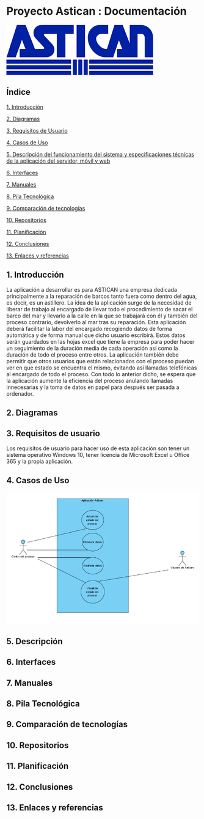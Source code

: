 # Proyecto Astican : Documentación
![Logo Astican](img/asticanlogo.png)

## Índice
[1. Introducción](#idIntroduccion)

[2. Diagramas](#idDiagramas)

[3. Requisitos de Usuario](#idReqUsu)

[4. Casos de Uso](#idCasosDeUso)

[5. Descripción del funcionamiento del sistema y especificaciones técnicas de la aplicación del servidor, móvil y web](#idDescripcion)

[6. Interfaces](#idInterfaces)

[7. Manuales](#idManuales)

[8. Pila Tecnológica](#idPilaTecnologica)

[9. Comparación de tecnologías](#idComparacionTecnologias)

[10. Repositorios](#idRepositorios)

[11. Planificación](#idPlanificación)

[12. Conclusiones](#idConclusiones)

[13. Enlaces  y referencias](#idEnlaceReferencias)

## 1. Introducción<a name="idIntroduccion"></a>

La aplicación a desarrollar es para ASTICAN una empresa dedicada principalmente a la reparación de barcos tanto fuera como dentro del agua, es decir, es un astillero.
La idea de la aplicación surge de la necesidad de liberar de trabajo al encargado de llevar todo el procedimiento de sacar el barco del mar y llevarlo a la calle en la que se trabajará con él y también del proceso contrario, devolverlo al mar tras su reparación.
Esta aplicación deberá facilitar la labor del encargado recogiendo datos de forma automática y de forma manual que dicho usuario escribirá. Estos datos serán guardados en las hojas excel que tiene la empresa para poder hacer un seguimiento de la duración media de cada operación así como la duración de todo el proceso entre otros.
La aplicación también debe permitir que otros usuarios que están relacionados con el proceso puedan ver en que estado se encuentra el mismo, evitando así llamadas telefónicas al encargado de todo el proceso. Con todo lo anterior dicho, se espera que la aplicación aumente la eficiencia del proceso anulando llamadas innecesarias y la toma de datos en papel para después ser pasada a ordenador.

## 2. Diagramas<a name="idDiagramas"></a>

## 3. Requisitos de usuario<a name="idReqUsu"></a>

Los requisitos de usuario para hacer uso de esta aplicación son tener un sistema operativo Windows 10, tener licencia de Microsoft Excel u Office 365 y la propia aplicación.

## 4. Casos de Uso<a name="idCasosDeUso"></a>

![Casos de uso](img/casosdeuso.PNG)

## 5. Descripción<a name="idDescripcion"></a>

## 6. Interfaces<a name="idInterfaces"></a>

## 7. Manuales<a name="idManuales"></a>

## 8. Pila Tecnológica<a name="idPilaTecnologica"></a>

## 9. Comparación de tecnologías<a name="idConparacionTecnologias"></a>

## 10. Repositorios<a name="idRepositorios"></a>

## 11. Planificación<a name="idPlanificacion"></a>

## 12. Conclusiones<a name="idConclusiones"></a>

## 13. Enlaces y referencias<a name="idEnlaceReferencias"></a>
